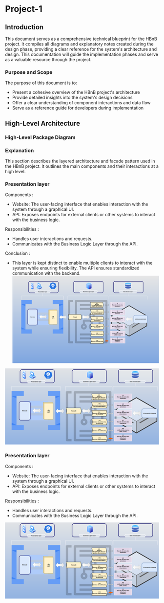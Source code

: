 # Project-1
## Introduction

This document serves as a comprehensive technical blueprint for the HBnB project. It compiles all diagrams and explanatory notes created during the design phase, providing a clear reference for the system's architecture and design. This documentation will guide the implementation phases and serve as a valuable resource through the project.

### Purpose and Scope

The purpose of this document is to:
- Present a cohesive overview of the HBnB project's architecture
- Provide detailed insights into the system's design decisions
- Offer a clear understanding of component interactions and data flow
- Serve as a reference guide for developers during implementation

## High-Level Architecture

### High-Level Package Diagram



### Explanation
This section describes the layered architecture and facade pattern used in the HBnB project. It outlines the main components and their interactions at a high level.

### Presentation layer

Components :

- Website: The user-facing interface that enables interaction with the system through a graphical UI.
- API: Exposes endpoints for external clients or other systems to interact with the business logic.

Responsibilities :

- Handles user interactions and requests.
- Communicates with the Business Logic Layer through the API.

Conclusion :

- This layer is kept distinct to enable multiple clients to interact with the system while ensuring flexibility. The API ensures standardized communication with the backend.
![HBNB](./HbnbV4.png)

![HBNB1](./HBNBV3.png)

### Presentation layer

Components :

- Website: The user-facing interface that enables interaction with the system through a graphical UI.
- API: Exposes endpoints for external clients or other systems to interact with the business logic.

Responsibilities :

- Handles user interactions and requests.
- Communicates with the Business Logic Layer through the API.

![alt text](./HBNBV3.png)
